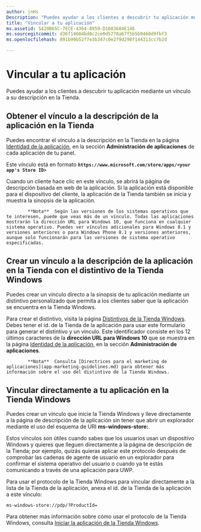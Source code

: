 ```yaml
---
author: jnHs
Description: "Puedes ayudar a los clientes a descubrir tu aplicación mediante un vínculo a su descripción en la Tienda."
title: "Vincular a tu aplicación"
ms.assetid: 5420B65C-7ECE-4364-8959-D1683684E146
ms.sourcegitcommit: d36f14604bd8c2ce0d5778a67f5b5b9460d9fbf3
ms.openlocfilehash: 891b99b52f7e3b347c0e2f9d298f144313cc7b2d

---
```


# Vincular a tu aplicación


Puedes ayudar a los clientes a descubrir tu aplicación mediante un vínculo a su descripción en la Tienda.

## Obtener el vínculo a la descripción de la aplicación en la Tienda


Puedes encontrar el vínculo a la descripción en la Tienda en la página [Identidad de la aplicación](view-app-identity-details.md), en la sección **Administración de aplicaciones** de cada aplicación de tu panel.

Este vínculo está en formato **`https://www.microsoft.com/store/apps/<your app's Store ID>`**

Cuando un cliente hace clic en este vínculo, se abrirá la página de descripción basada en web de la aplicación. Si la aplicación está disponible para el dispositivo del cliente, la aplicación de la Tienda también se inicia y muestra la sinopsis de la aplicación.

> 
            **Nota**  Según las versiones de los sistemas operativos que te interesen, puede que veas más de un vínculo. Todas las aplicaciones mostrarán la dirección URL para Windows 10, que funciona en cualquier sistema operativo. Puedes ver vínculos adicionales para Windows 8.1 y versiones anteriores o para Windows Phone 8.1 y versiones anteriores, aunque solo funcionarán para las versiones de sistema operativo especificadas.

 

## Crear un vínculo a la descripción de la aplicación en la Tienda con el distintivo de la Tienda Windows


Puedes crear un vínculo directo a la sinopsis de tu aplicación mediante un distintivo personalizado que permita a los clientes saber que la aplicación se encuentra en la Tienda Windows.

Para crear el distintivo, visita la página [Distintivos de la Tienda Windows](http://go.microsoft.com/fwlink/p/?LinkID=534236). Debes tener el id. de la Tienda de la aplicación para usar este formulario para generar el distintivo y un vínculo. Este identificador consiste en los 12 últimos caracteres de la **dirección URL para Windows 10** que se muestra en la página [Identidad de la aplicación](view-app-identity-details.md), en la sección **Administración de aplicaciones**.

> 
            **Nota**  Consulta [Directrices para el marketing de aplicaciones](app-marketing-guidelines.md) para obtener más información sobre el uso del distintivo de la Tienda Windows.

 

## Vincular directamente a tu aplicación en la Tienda Windows


Puedes crear un vínculo que inicie la Tienda Windows y lleve directamente a la página de descripción de la aplicación sin tener que abrir un explorador mediante el uso del esquema de URI **ms-windows-store:**.

Estos vínculos son útiles cuando sabes que los usuarios usan un dispositivo Windows y quieres que lleguen directamente a la página de descripción de la Tienda; por ejemplo, quizás quieras aplicar este protocolo después de comprobar las cadenas de agente de usuario en un explorador para confirmar el sistema operativo del usuario o cuando ya te estás comunicando a través de una aplicación para UWP.

Para usar el protocolo de la Tienda Windows para vincular directamente a la lista de la Tienda de la aplicación, anexa el id. de la Tienda de la aplicación a este vínculo:

`ms-windows-store://pdp/?ProductId=`

Para obtener más información sobre cómo usar el protocolo de la Tienda Windows, consulta [Iniciar la aplicación de la Tienda Windows](../launch-resume/launch-store-app.md).

 

 







<!--HONumber=Jun16_HO4-->


